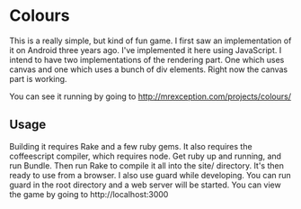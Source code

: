 # Colours

This is a really simple, but kind of fun game. I first saw an implementation of
it on Android three years ago. I've implemented it here using JavaScript. I
intend to have two implementations of the rendering part. One which uses canvas
and one which uses a bunch of div elements. Right now the canvas part is
working.

You can see it running by going to http://mrexception.com/projects/colours/

## Usage

Building it requires Rake and a few ruby gems. It also requires the
coffeescript compiler, which requires node. Get ruby up and running, and run
Bundle. Then run Rake to compile it all into the site/ directory. It's then
ready to use from a browser. I also use guard while developing. You can run
guard in the root directory and a web server will be started. You can view the
game by going to http://localhost:3000
